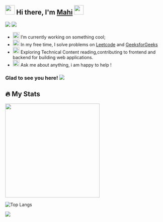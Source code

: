 ## <img src="https://github.com/Mahikolhe23/Mahikolhe23/blob/main/Assets/emoji.gif" width="30" height="30" /> Hi there, I'm [Mahi](https://github.com/Mahikolhe23) <img src="https://github.com/Mahikolhe23/Mahikolhe23/blob/main/Assets/waving%20hand.gif" width="30" height="30"/> 
[<img src="https://img.shields.io/badge/LinkedIn-0077B5?style=for-the-badge&logo=linkedin&logoColor=white"/>](https://www.linkedin.com/in/mahendra-kolhe-39b3b2113/)
[<img src="https://img.shields.io/badge/Twitter-1DA1F2?style=for-the-badge&logo=twitter&logoColor=white"/>](https://twitter.com/mahikolhe)

- <img src="https://github.com/Mahikolhe23/Mahikolhe23/blob/main/Assets/developer.gif" width="21" height="21"/>  I’m currently working on something cool;
- <img src="https://github.com/Mahikolhe23/Mahikolhe23/blob/main/Assets/lightning.gif" width="21" height="21"/> In my free time, I solve problems on 
 [Leetcode](https://leetcode.com/Mahikolhe/) and [GeeksforGeeks](https://auth.geeksforgeeks.org/user/mkolhe23/)
- <img src="https://github.com/Mahikolhe23/Mahikolhe23/blob/main/Assets/laptop.gif" width="21" height="21"/> Exploring Technical Content reading,contributing to frontend and backend for building web applications.
- <img src="https://github.com/Mahikolhe23/Mahikolhe23/blob/main/Assets/message.gif" width="21" height="21"/> Ask me about anything, i am happy to help !

### Glad to see you here! ![](https://visitor-badge.laobi.icu/badge?page_id=Mahikolhe23.Mahikolhe23)

## :fire: My Stats

<img height="300" width="300" src="https://github-readme-stats.vercel.app/api?username=Mahikolhe23&show_icons=true&hide_border=true&&count_private=true&include_all_commits=true"/>

![Top Langs](https://github-readme-stats.vercel.app/api/top-langs/?username=Mahikolhe23&theme=tokyonight)

<picture>
<source 
  srcset="https://github-readme-stats.vercel.app/api?username=Mahikolhe23&show_icons=true&theme=dark"
  media="(prefers-color-scheme: dark)"
/>
<source
  srcset="https://github-readme-stats.vercel.app/api?username=Mahikolhe23&show_icons=true"
  media="(prefers-color-scheme: light), (prefers-color-scheme: no-preference)"
/>
<img src="https://github-readme-stats.vercel.app/api?username=Mahikolhe23&show_icons=true" />
</picture>
                                                                                                                          
                                                                                                                          






